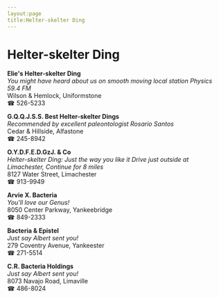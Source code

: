 ```yaml
---
layout:page
title:Helter-skelter Ding
---
```

# Helter-skelter Ding

**Elie's Helter-skelter Ding**  
_You might have heard about us on smooth moving local station Physics 59.4 FM_  
Wilson & Hemlock, Uniformstone  
☎ 526-5233



**G.Q.Q.J.S.S. Best Helter-skelter Dings**  
_Recommended by excellent paleontologist Rosario Santos_  
Cedar & Hillside, Alfastone  
☎ 245-8942



**O.Y.D.F.E.D.GzJ. & Co**  
_Helter-skelter Ding: Just the way you like it 
Drive just outside at Limachester, Continue for 8 miles_  
8127 Water Street, Limachester  
☎ 913-9949



**Arvie X. Bacteria**  
_You'll love our Genus!_  
8050 Center Parkway, Yankeebridge  
☎ 849-2333



**Bacteria & Epistel**  
_Just say Albert sent you!_  
279 Coventry Avenue, Yankeester  
☎ 271-5514



**C.R. Bacteria Holdings**  
_Just say Albert sent you!_  
8073 Navajo Road, Limaville  
☎ 486-8024



